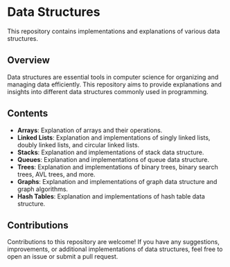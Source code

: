 # Data Structures

This repository contains implementations and explanations of various data structures.

## Overview

Data structures are essential tools in computer science for organizing and managing data efficiently. This repository aims to provide explanations and insights into different data structures commonly used in programming.

## Contents

- **Arrays**: Explanation of arrays and their operations.
- **Linked Lists**: Explanation and implementations of singly linked lists, doubly linked lists, and circular linked lists.
- **Stacks**: Explanation and implementations of stack data structure.
- **Queues**: Explanation and implementations of queue data structure.
- **Trees**: Explanation and implementations of binary trees, binary search trees, AVL trees, and more.
- **Graphs**: Explanation and implementations of graph data structure and graph algorithms.
- **Hash Tables**: Explanation and implementations of hash table data structure.

## Contributions

Contributions to this repository are welcome! If you have any suggestions, improvements, or additional implementations of data structures, feel free to open an issue or submit a pull request.


